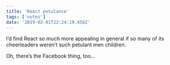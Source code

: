 ```yaml
---
title: 'React petulance'
tags: ['notes'] 
date: '2019-02-01T22:24:19.456Z'
---
```

I’d find React so much more appealing in general if so many of its cheerleaders weren’t such petulant men children.

Oh, there’s the Facebook thing, too…